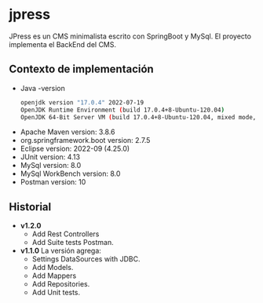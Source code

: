 # jpress
JPress es un CMS minimalista escrito con SpringBoot y MySql. El proyecto implementa el BackEnd del CMS.
<br>
## Contexto de implementación
- Java -version
  ```bash
  openjdk version "17.0.4" 2022-07-19
  OpenJDK Runtime Environment (build 17.0.4+8-Ubuntu-120.04)
  OpenJDK 64-Bit Server VM (build 17.0.4+8-Ubuntu-120.04, mixed mode, sharing)
  ```
- Apache Maven version: 3.8.6
- org.springframework.boot version: 2.7.5
- Eclipse version: 2022-09 (4.25.0)
- JUnit version: 4.13
- MySql version: 8.0
- MySql WorkBench version: 8.0
- Postman version: 10

## Historial
*  **v1.2.0** 
    * Add Rest Controllers
    * Add Suite tests Postman.
*  **v1.1.0** La versión agrega:
    * Settings DataSources with JDBC.
    * Add Models.
    * Add Mappers
    * Add Repositories.    
    * Add Unit tests.
